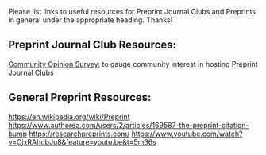 Please list links to useful resources for Preprint Journal Clubs and Preprints in general under the appropriate heading. Thanks!

## Preprint Journal Club Resources:

[Community Opinion Survey:](https://docs.google.com/forms/d/1SQbmUUaMiBUbCNvq1UeXYNVljIftOcA-W1qGF_cr6Pc/edit) to gauge community interest in hosting Preprint Journal Clubs



## General Preprint Resources:

https://en.wikipedia.org/wiki/Preprint
https://www.authorea.com/users/2/articles/169587-the-preprint-citation-bump
https://researchpreprints.com/
https://www.youtube.com/watch?v=OjxRAhdbJu8&feature=youtu.be&t=5m36s
